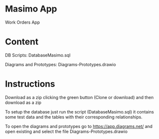 # Masimo App

Work Orders App

# Content

DB Scripts:
DatabaseMasimo.sql

Diagrams and Prototypes:
Diagrams-Prototypes.drawio

# Instructions

Download as a zip clicking the green button (Clone or download) and then download as a zip

To setup the database just run the script (DatabaseMasimo.sql) it contains some test data and the tables with their corresponding relationships.

To open the diagrams and prototypes go to https://app.diagrams.net/ and open existing and select the file Diagrams-Prototypes.drawio
